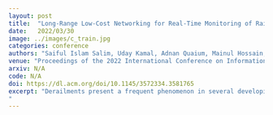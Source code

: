 ```yaml
---
layout: post
title:  "Long-Range Low-Cost Networking for Real-Time Monitoring of Rail Tracks in Developing Countries"
date:   2022/03/30
image: ../images/c_train.jpg
categories: conference
authors: "Saiful Islam Salim, Uday Kamal, Adnan Quaium, Mainul Hossain, Masfiqur Rahaman, Nazmul Hasan Sakib, Md Toki Tahmid, ABM Alim Al Islam"
venue: "Proceedings of the 2022 International Conference on Information and Communication Technologies and Development"
arxiv: N/A
code: N/A
doi: https://dl.acm.org/doi/10.1145/3572334.3581765
excerpt: "Derailments present a frequent phenomenon in several developing countries, which result in massive loss of property along with death tolls. For preventing derailments, a real-time automated system is needed to detect uprooted or faulty rail blocks. One of the solutions in this context is to sense the vibration of the rail track having an incoming train and transmit the information to the train notifying it about the condition of the rail track ahead. However, existing studies in this regard are yet to present a pragmatic solution that enables much-demanded long-distance networking to transmit the sensed data. The demand for long-distance network communication between the sensor nodes and the incoming train is unavoidable, as stopping the train after sensing an uprooted or faulty rail block ahead needs a considerable response time and distance. Therefore, in this paper, we develop a low-cost, long-range, and highly reliable mobile multi-hop networking scheme to successfully transmit data sensed from rail tracks to an approaching train at a distance of around 2000m. By considering the effect of Fresnel’s Region in our study, we determine the suitable placement of the networking module on the rail track, which leads us to achieve a delivery ratio of more than 99%. We confirm this finding through rigorous experiments over a real testbed scenario enabling mobile multi-hop networking.
"
---
```


